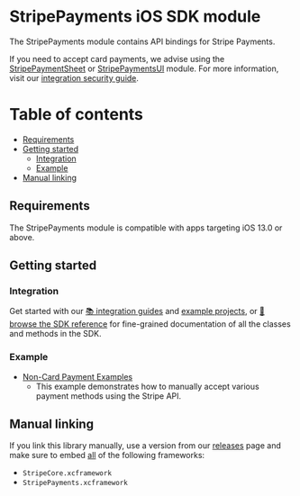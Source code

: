 StripePayments iOS SDK module
======

The StripePayments module contains API bindings for Stripe Payments.

If you need to accept card payments, we advise using the [StripePaymentSheet](../StripePaymentSheet/README.md) or [StripePaymentsUI](../StripePaymentsUI/README.md) module. For more information, visit our [integration security guide](https://stripe.com/docs/security/guide).

# Table of contents

<!--ts-->
* [Requirements](#requirements)
* [Getting started](#getting-started)
   * [Integration](#integration)
   * [Example](#example)
* [Manual linking](#manual-linking)

<!--te-->

## Requirements

The StripePayments module is compatible with apps targeting iOS 13.0 or above.

## Getting started

### Integration

Get started with our [📚 integration guides](https://stripe.com/docs/payments/payment-methods/overview) and [example projects](/Example), or [📘 browse the SDK reference](https://stripe.dev/stripe-ios/stripe-payments/index.html) for fine-grained documentation of all the classes and methods in the SDK.

### Example

- [Non-Card Payment Examples](Example/Non-Card%20Payment%20Examples)
  - This example demonstrates how to manually accept various payment methods using the Stripe API.

## Manual linking

If you link this library manually, use a version from our [releases](https://github.com/stripe/stripe-ios/releases) page and make sure to embed <ins>all</ins> of the following frameworks:
- `StripeCore.xcframework`
- `StripePayments.xcframework`

